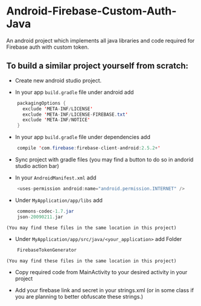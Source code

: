# Android-Firebase-Custom-Auth-Java
An android project which implements all java libraries and code required for Firebase auth with custom token.

## To build a similar project yourself from scratch:

* Create new android studio project.

* In your app `build.gradle` file under android add
```java
    packagingOptions {
      exclude 'META-INF/LICENSE'
      exclude 'META-INF/LICENSE-FIREBASE.txt'
      exclude 'META-INF/NOTICE'
    }
```

* In your app `build.gradle` file under dependencies add
```java
    compile 'com.firebase:firebase-client-android:2.5.2+'
```

* Sync project with gradle files (you may find a button to do so in andorid studio action bar)

* In your `AndroidManifest.xml` add
```java
    <uses-permission android:name="android.permission.INTERNET" />
```

* Under `MyApplication/app/libs` add
```java
    commons-codec-1.7.jar
    json-20090211.jar
```
    (You may find these files in the same location in this project)

* Under `MyApplication/app/src/java/<your_application>` add Folder
```java
    FirebaseTokenGenerator
```
    (You may find these files in the same location in this project)

* Copy required code from MainActivity to your desired activity in your project

* Add your firebase link and secret in your strings.xml (or in some class if you are planning to better obfuscate these strings.)
